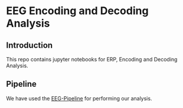 # EEG Encoding and  Decoding Analysis

## Introduction

This repo contains jupyter notebooks for ERP, Encoding and Decoding Analysis.

## Pipeline

We have used the [EEG-Pipeline](https://github.com/ssaket/eeg-pipeline) for performing our analysis.
